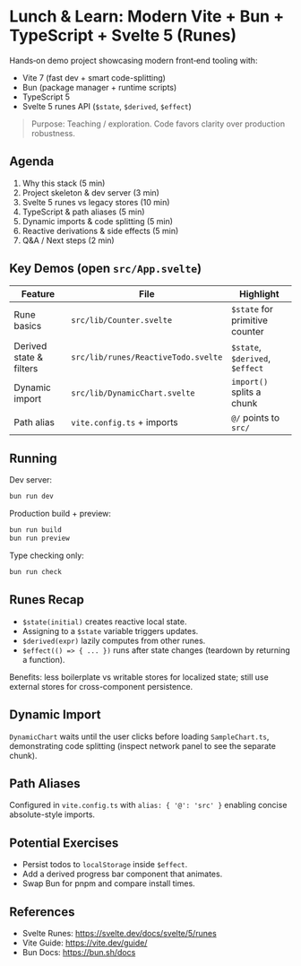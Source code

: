 # Lunch & Learn: Modern Vite + Bun + TypeScript + Svelte 5 (Runes)

Hands‑on demo project showcasing modern front‑end tooling with:

- Vite 7 (fast dev + smart code-splitting)
- Bun (package manager + runtime scripts)
- TypeScript 5
- Svelte 5 runes API (`$state`, `$derived`, `$effect`)

> Purpose: Teaching / exploration. Code favors clarity over production robustness.

## Agenda

1. Why this stack (5 min)
2. Project skeleton & dev server (3 min)
3. Svelte 5 runes vs legacy stores (10 min)
4. TypeScript & path aliases (5 min)
5. Dynamic imports & code splitting (5 min)
6. Reactive derivations & side effects (5 min)
7. Q&A / Next steps (2 min)

## Key Demos (open `src/App.svelte`)

| Feature | File | Highlight |
|---------|------|-----------|
| Rune basics | `src/lib/Counter.svelte` | `$state` for primitive counter |
| Derived state & filters | `src/lib/runes/ReactiveTodo.svelte` | `$state`, `$derived`, `$effect` |
| Dynamic import | `src/lib/DynamicChart.svelte` | `import()` splits a chunk |
| Path alias | `vite.config.ts` + imports | `@/` points to `src/` |

## Running

Dev server:

```bash
bun run dev
```

Production build + preview:

```bash
bun run build
bun run preview
```

Type checking only:

```bash
bun run check
```

## Runes Recap

- `$state(initial)` creates reactive local state.
- Assigning to a `$state` variable triggers updates.
- `$derived(expr)` lazily computes from other runes.
- `$effect(() => { ... })` runs after state changes (teardown by returning a function).

Benefits: less boilerplate vs writable stores for localized state; still use external stores for cross-component persistence.

## Dynamic Import

`DynamicChart` waits until the user clicks before loading `SampleChart.ts`, demonstrating code splitting (inspect network panel to see the separate chunk).

## Path Aliases

Configured in `vite.config.ts` with `alias: { '@': 'src' }` enabling concise absolute-style imports.

## Potential Exercises

- Persist todos to `localStorage` inside `$effect`.
- Add a derived progress bar component that animates.
- Swap Bun for pnpm and compare install times.

## References

- Svelte Runes: https://svelte.dev/docs/svelte/5/runes
- Vite Guide: https://vite.dev/guide/
- Bun Docs: https://bun.sh/docs
